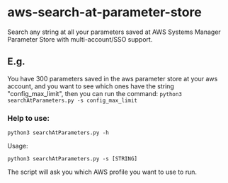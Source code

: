 # aws-search-at-parameter-store
Search any string at all your parameters saved at AWS Systems Manager Parameter Store with multi-account/SSO support.

## E.g.
You have 300 parameters saved in the aws parameter store at your aws account, and you want to see which ones have the string "config_max_limit", then you can run the command: ````python3 searchAtParameters.py -s config_max_limit````

### Help to use:
```
python3 searchAtParameters.py -h
```
Usage:
````
python3 searchAtParameters.py -s [STRING]
````
The script will ask you which AWS profile you want to use to run.